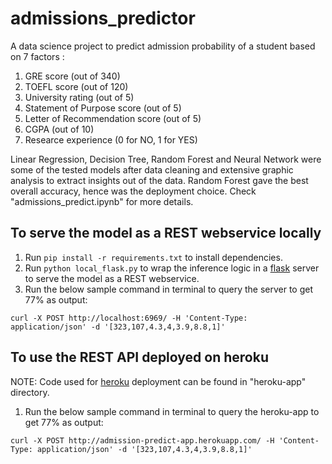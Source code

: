 # admissions_predictor

A data science project to predict admission probability of a student based on 7 factors : 
1. GRE score (out of 340)
2. TOEFL score (out of 120)
3. University rating (out of 5)
4. Statement of Purpose score (out of 5)
5. Letter of Recommendation score (out of 5)
6. CGPA (out of 10)
7. Researce experience (0 for NO, 1 for YES)

Linear Regression, Decision Tree, Random Forest and Neural Network were some of the tested models after data cleaning and extensive graphic analysis to extract insights out of the data. Random Forest gave the best overall accuracy, hence was the deployment choice. Check "admissions_predict.ipynb" for more details.

## To serve the model as a REST webservice locally
1. Run `pip install -r requirements.txt` to install dependencies.
2. Run `python local_flask.py` to wrap the inference logic in a [flask](https://flask.palletsprojects.com/en/1.1.x/) server to serve the model as a REST webservice.
3. Run the below sample command in terminal to query the server to get 77% as output:
```
curl -X POST http://localhost:6969/ -H 'Content-Type: application/json' -d '[323,107,4.3,4,3.9,8.8,1]'
```

## To use the REST API deployed on heroku
NOTE: Code used for [heroku](https://www.heroku.com/) deployment can be found in "heroku-app" directory.
1. Run the below sample command in terminal to query the heroku-app to get 77% as output:
```
curl -X POST http://admission-predict-app.herokuapp.com/ -H 'Content-Type: application/json' -d '[323,107,4.3,4,3.9,8.8,1]'
```

